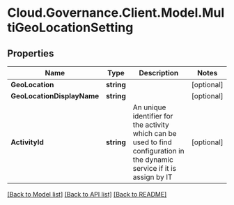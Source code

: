 # Cloud.Governance.Client.Model.MultiGeoLocationSetting
## Properties

Name | Type | Description | Notes
------------ | ------------- | ------------- | -------------
**GeoLocation** | **string** |  | [optional] 
**GeoLocationDisplayName** | **string** |  | [optional] 
**ActivityId** | **string** | An unique identifier for the activity which can be used to find configuration in the dynamic service if it is assign by IT | [optional] 

[[Back to Model list]](../README.md#documentation-for-models) [[Back to API list]](../README.md#documentation-for-api-endpoints) [[Back to README]](../README.md)


